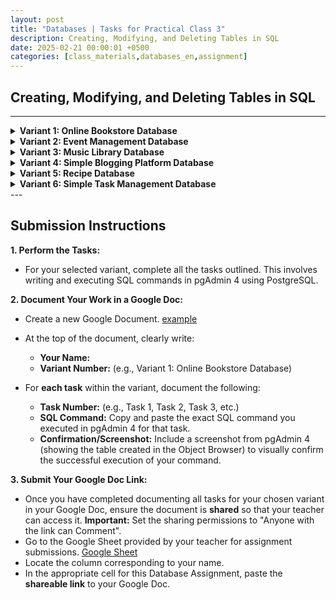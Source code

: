 ```yaml
---
layout: post
title: "Databases | Tasks for Practical Class 3"
description: Creating, Modifying, and Deleting Tables in SQL
date: 2025-02-21 00:00:01 +0500
categories: [class_materials,databases_en,assignment]
---
```


## Creating, Modifying, and Deleting Tables in SQL

---
<details markdown="1">
<summary><strong>Variant 1: Online Bookstore Database</strong></summary>
**Variant 1: Online Bookstore Database**

**Scenario:** You are tasked with setting up a database for an online bookstore. This database will initially manage books and their authors.

**Table Schemas:**

1.  **`books` table:**
    *   `book_id`:  Unique identifier for each book (auto-incrementing integer, primary key).
    *   `title`: Title of the book (text, not null, maximum length 100 characters).
    *   `isbn`: International Standard Book Number (text, unique, maximum length 20 characters).
    *   `publication_year`: Year of publication (integer).
    *   `genre`: Genre of the book (text, maximum length 50 characters).

2.  **`authors` table:**
    *   `author_id`: Unique identifier for each author (auto-incrementing integer, primary key).
    *   `author_name`: Name of the author (text, not null, maximum length 100 characters).
    *   `nationality`: Nationality of the author (text, maximum length 50 characters).
    *   `birth_date`: Date of birth of the author (date).

**Tasks:**

1.  Create the `books` and `authors` tables in your database using the `CREATE TABLE` statement.
2.  Add two new columns to the `books` table: `price` (decimal) and `stock_quantity` (integer, default value 0).
3.  Modify the `genre` column in the `books` table to have a maximum length of 75 characters and change the data type of `publication_year` to `SMALLINT`.
4.  Rename the `author_name` column in the `authors` table to `name` and rename the `nationality` column to `country`.
5.  Drop the `birth_date` column from the `authors` table and the `genre` column from the `books` table.
6.  Delete the `authors` table from the database using the `DROP TABLE` statement.
</details>

<details markdown="1">
<summary><strong>Variant 2:  Event Management Database</strong></summary>
**Variant 2:  Event Management Database**

**Scenario:** You are building a database to manage events and venues for an event planning company.

**Table Schemas:**

1.  **`events` table:**
    *   `event_id`: Unique identifier for each event (auto-incrementing integer, primary key).
    *   `event_name`: Name of the event (text, not null, maximum length 100 characters).
    *   `event_date`: Date of the event (date, not null).
    *   `start_time`: Time the event starts (time).
    *   `category`: Category of the event (text, maximum length 50 characters).

2.  **`venues` table:**
    *   `venue_id`: Unique identifier for each venue (auto-incrementing integer, primary key).
    *   `venue_name`: Name of the venue (text, not null, maximum length 100 characters).
    *   `address`: Address of the venue (text, maximum length 200 characters).
    *   `capacity`: Maximum capacity of the venue (integer).
    *   `venue_type`: Type of venue (e.g., 'hall', 'stadium', 'park') (text, maximum length 50 characters).

**Tasks:**

1.  Create the `events` and `venues` tables in your database.
2.  Add two new columns to the `events` table: `description` (text) and `is_cancelled` (boolean, default false).
3.  Modify the `category` column in the `events` table to be `NOT NULL` and change the data type of `capacity` in the `venues` table to `BIGINT`.
4.  Rename the `event_name` column in the `events` table to `title` and rename the `venue_name` column in the `venues` table to `name`.
5.  Drop the `start_time` column from the `events` table and the `venue_type` column from the `venues` table.
6.  Delete the `venues` table from the database.
</details>

<details markdown="1">
<summary><strong>Variant 3:  Music Library Database</strong></summary>
**Variant 3:  Music Library Database**

**Scenario:** You are creating a database to manage a personal music library, tracking songs and artists.

**Table Schemas:**

1.  **`songs` table:**
    *   `song_id`: Unique identifier for each song (auto-incrementing integer, primary key).
    *   `song_title`: Title of the song (text, not null, maximum length 100 characters).
    *   `duration_seconds`: Duration of the song in seconds (integer).
    *   `release_year`: Year the song was released (integer).
    *   `genre`: Genre of the song (text, maximum length 50 characters).

2.  **`artists` table:**
    *   `artist_id`: Unique identifier for each artist (auto-incrementing integer, primary key).
    *   `artist_name`: Name of the artist (text, not null, maximum length 100 characters).
    *   `origin_country`: Country of origin of the artist (text, maximum length 50 characters).
    *   `formation_year`: Year the artist was formed (integer).

**Tasks:**

1.  Create the `songs` and `artists` tables in your database.
2.  Add two new columns to the `songs` table: `album_name` (text, maximum length 100 characters) and `play_count` (integer, default 0).
3.  Modify the `genre` column in the `songs` table to have a maximum length of 75 characters and change the data type of `duration_seconds` to `REAL`.
4.  Rename the `song_title` column in the `songs` table to `title` and rename the `artist_name` column in the `artists` table to `name`.
5.  Drop the `release_year` column from the `songs` table and the `formation_year` column from the `artists` table.
6.  Delete the `artists` table from the database.
</details>

<details markdown="1">
<summary><strong>Variant 4:  Simple Blogging Platform Database</strong></summary>
**Variant 4:  Simple Blogging Platform Database**

**Scenario:** You are designing a database for a simple blogging platform to manage blog posts and categories.

**Table Schemas:**

1.  **`posts` table:**
    *   `post_id`: Unique identifier for each post (auto-incrementing integer, primary key).
    *   `post_title`: Title of the blog post (text, not null, maximum length 200 characters).
    *   `content`: Content of the blog post (text).
    *   `publication_date`: Date the post was published (date, default current date).
    *   `is_published`: Status of publication (boolean, default false).

2.  **`categories` table:**
    *   `category_id`: Unique identifier for each category (auto-incrementing integer, primary key).
    *   `category_name`: Name of the category (text, not null, unique, maximum length 50 characters).
    *   `description`: Description of the category (text, maximum length 200 characters).
    *   `created_at`: Timestamp when the category was created (timestamp with time zone, default current timestamp).

**Tasks:**

1.  Create the `posts` and `categories` tables in your database.
2.  Add two new columns to the `posts` table: `author_name` (text, maximum length 100 characters) and `view_count` (integer, default 0).
3.  Modify the `post_title` column in the `posts` table to have a maximum length of 255 characters and change the data type of `publication_date` to `TIMESTAMP`.
4.  Rename the `post_title` column in the `posts` table to `title` and rename the `category_name` column in the `categories` table to `name`.
5.  Drop the `is_published` column from the `posts` table and the `description` column from the `categories` table.
6.  Delete the `categories` table from the database.
</details>

<details markdown="1">
<summary><strong>Variant 5:  Recipe Database</strong></summary>
**Variant 5:  Recipe Database**

**Scenario:** You are creating a database to store recipes and their ingredients for a recipe application.

**Table Schemas:**

1.  **`recipes` table:**
    *   `recipe_id`: Unique identifier for each recipe (auto-incrementing integer, primary key).
    *   `recipe_name`: Name of the recipe (text, not null, maximum length 100 characters).
    *   `instructions`: Cooking instructions (text).
    *   `cuisine_type`: Type of cuisine (e.g., 'Italian', 'Mexican', 'Indian') (text, maximum length 50 characters).
    *   `preparation_time_minutes`: Preparation time in minutes (integer).

2.  **`ingredients` table:**
    *   `ingredient_id`: Unique identifier for each ingredient (auto-incrementing integer, primary key).
    *   `ingredient_name`: Name of the ingredient (text, not null, unique, maximum length 100 characters).
    *   `is_vegetarian`:  Indicates if the ingredient is vegetarian (boolean, default true).
    *   `is_vegan`: Indicates if the ingredient is vegan (boolean, default false).

**Tasks:**

1.  Create the `recipes` and `ingredients` tables in your database.
2.  Add two new columns to the `recipes` table: `servings` (integer, default 1) and `rating` (numeric, precision 2, scale 1, e.g., 4.5).
3.  Modify the `cuisine_type` column in the `recipes` table to have a maximum length of 75 characters and change the data type of `preparation_time_minutes` to `SMALLINT`.
4.  Rename the `recipe_name` column in the `recipes` table to `name` and rename the `ingredient_name` column in the `ingredients` table to `name`.
5.  Drop the `instructions` column from the `recipes` table and the `is_vegan` column from the `ingredients` table.
6.  Delete the `ingredients` table from the database.
</details>

<details markdown="1">
<summary><strong>Variant 6:  Simple Task Management Database</strong></summary>
**Variant 6:  Simple Task Management Database**

**Scenario:** You are building a database for a simple task management application to manage tasks and projects.

**Table Schemas:**

1.  **`tasks` table:**
    *   `task_id`: Unique identifier for each task (auto-incrementing integer, primary key).
    *   `task_name`: Name of the task (text, not null, maximum length 100 characters).
    *   `description`: Description of the task (text).
    *   `due_date`: Date the task is due (date).
    *   `status`: Status of the task (e.g., 'To Do', 'In Progress', 'Completed') (text, maximum length 50 characters, default 'To Do').

2.  **`projects` table:**
    *   `project_id`: Unique identifier for each project (auto-incrementing integer, primary key).
    *   `project_name`: Name of the project (text, not null, maximum length 100 characters).
    *   `start_date`: Date the project started (date).
    *   `end_date`: Date the project is expected to end (date).
    *   `priority`: Priority of the project (e.g., 'High', 'Medium', 'Low') (text, maximum length 50 characters, default 'Medium').

**Tasks:**

1.  Create the `tasks` and `projects` tables in your database.
2.  Add two new columns to the `tasks` table: `created_at` (timestamp with time zone, default current timestamp) and `is_urgent` (boolean, default false).
3.  Modify the `status` column in the `tasks` table to have a maximum length of 75 characters and change the data type of `due_date` to `TIMESTAMP`.
4.  Rename the `task_name` column in the `tasks` table to `title` and rename the `project_name` column in the `projects` table to `name`.
5.  Drop the `description` column from the `tasks` table and the `end_date` column from the `projects` table.
6.  Delete the `projects` table from the database.
</details>
---

## Submission Instructions

**1. Perform the Tasks:**
*   For your selected variant, complete all the tasks outlined. This involves writing and executing SQL commands in pgAdmin 4 using PostgreSQL.

**2. Document Your Work in a Google Doc:**
*   Create a new Google Document. [example](https://docs.google.com/document/d/1Vgs75qLBuAS6oAr1mIJL53rolaFU77tX-CPbSEk5E7c/edit?usp=sharing)
*   At the top of the document, clearly write:
    *   **Your Name:**
    *   **Variant Number:** (e.g., Variant 1: Online Bookstore Database)

*   For **each task** within the variant, document the following:
    *   **Task Number:** (e.g., Task 1, Task 2, Task 3, etc.)
    *   **SQL Command:**  Copy and paste the exact SQL command you executed in pgAdmin 4 for that task. 
    *   **Confirmation/Screenshot:**  Include a screenshot from pgAdmin 4 (showing the table created in the Object Browser) to visually confirm the successful execution of your command. 

**3. Submit Your Google Doc Link:**
*   Once you have completed documenting all tasks for your chosen variant in your Google Doc, ensure the document is **shared** so that your teacher can access it.  **Important:** Set the sharing permissions to "Anyone with the link can Comment".
*   Go to the Google Sheet provided by your teacher for assignment submissions. [Google Sheet](https://docs.google.com/spreadsheets/d/1UjqII0y_8FLSlp3Dv2iMlsBTSLFx1SjAMoW6aqthaVk/edit?usp=sharing)
*   Locate the column corresponding to your name.
*   In the appropriate cell for this Database Assignment, paste the **shareable link** to your Google Doc.